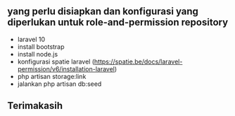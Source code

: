 ## yang perlu disiapkan dan konfigurasi yang diperlukan untuk role-and-permission repository
- laravel 10
- install bootstrap
- install node.js
- konfigurasi spatie laravel (https://spatie.be/docs/laravel-permission/v6/installation-laravel)
- php artisan storage:link
- jalankan php artisan db:seed
## Terimakasih
